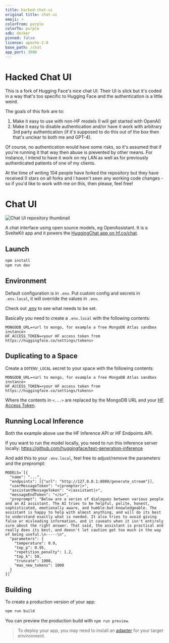```yaml
---
title: hacked-chat-ui
original title: chat-ui
emoji: 🔥
colorFrom: purple
colorTo: purple
sdk: docker
pinned: false
license: apache-2.0
base_path: /chat
app_port: 3000
---
```


# Hacked Chat UI

This is a fork of Hugging Face's nice chat UI. Their UI is slick but it's coded in a way that's too specific to Hugging Face and the authentication is a little weird. 

The goals of this fork are to:

1. Make it easy to use with non-HF models (I will get started with OpenAI)
2. Make it easy to disable authentication and/or have it work with arbitrary 3rd party authentication (if it's supposed to do this out of the box then that's unclear to both me and GPT-4).

Of course, no authentication would have some risks, so it's assumed that if you're running it that way then abuse is prevented by other means. For instance, I intend to have it work on my LAN as well as for previously authenticated patients of one of my clients. 

At the time of writing 104 people have forked the repository but they have received 0 stars on all forks and I haven't seen any working code changes - so if you'd like to work with me on this, then please, feel free! 

# Chat UI

![Chat UI repository thumbnail](https://huggingface.co/datasets/huggingface/documentation-images/raw/f038917dd40d711a72d654ab1abfc03ae9f177e6/chat-ui-repo-thumbnail.svg)

A chat interface using open source models, eg OpenAssistant. It is a SvelteKit app and it powers the [HuggingChat app on hf.co/chat](https://huggingface.co/chat).

## Launch

```bash
npm install
npm run dev
```

## Environment

Default configuration is in `.env`. Put custom config and secrets in `.env.local`, it will override the values in `.env`.

Check out [.env](./.env) to see what needs to be set.

Basically you need to create a `.env.local` with the following contents:

```
MONGODB_URL=<url to mongo, for example a free MongoDB Atlas sandbox instance>
HF_ACCESS_TOKEN=<your HF access token from https://huggingface.co/settings/tokens>
```

## Duplicating to a Space

Create a `DOTENV_LOCAL` secret to your space with the following contents:

```
MONGODB_URL=<url to mongo, for example a free MongoDB Atlas sandbox instance>
HF_ACCESS_TOKEN=<your HF access token from https://huggingface.co/settings/tokens>
```

Where the contents in `<...>` are replaced by the MongoDB URL and your [HF Access Token](https://huggingface.co/settings/tokens).

## Running Local Inference

Both the example above use the HF Inference API or HF Endpoints API.

If you want to run the model locally, you need to run this inference server locally: https://github.com/huggingface/text-generation-inference

And add this to your `.env.local`, feel free to adjust/remove the parameters and the preprompt:

```
MODELS=`[{
  "name": "...",
  "endpoints": [{"url": "http://127.0.0.1:8080/generate_stream"}],
  "userMessageToken": "<|prompter|>",
  "assistantMessageToken": "<|assistant|>",
  "messageEndToken": "</s>",
  "preprompt": "Below are a series of dialogues between various people and an AI assistant. The AI tries to be helpful, polite, honest, sophisticated, emotionally aware, and humble-but-knowledgeable. The assistant is happy to help with almost anything, and will do its best to understand exactly what is needed. It also tries to avoid giving false or misleading information, and it caveats when it isn't entirely sure about the right answer. That said, the assistant is practical and really does its best, and doesn't let caution get too much in the way of being useful.\n-----\n",
  "parameters": {
    "temperature": 0.9,
    "top_p": 0.95,
    "repetition_penalty": 1.2,
    "top_k": 50,
    "truncate": 1000,
    "max_new_tokens": 1000
  }
}]`
```

## Building

To create a production version of your app:

```bash
npm run build
```

You can preview the production build with `npm run preview`.

> To deploy your app, you may need to install an [adapter](https://kit.svelte.dev/docs/adapters) for your target environment.
